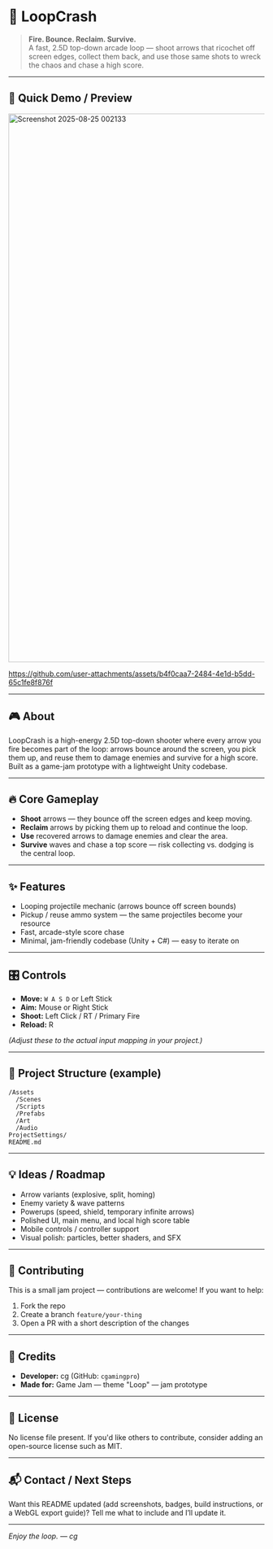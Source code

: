 # 🎯 LoopCrash

> **Fire. Bounce. Reclaim. Survive.**  
> A fast, 2.5D top-down arcade loop — shoot arrows that ricochet off screen edges, collect them back, and use those same shots to wreck the chaos and chase a high score.

---

## 🚀 Quick Demo / Preview

<img width="1919" height="1079" alt="Screenshot 2025-08-25 002133" src="https://github.com/user-attachments/assets/45d45f6c-d304-4ab6-9c96-c8f0415a2302" />


https://github.com/user-attachments/assets/b4f0caa7-2484-4e1d-b5dd-65c1fe8f876f


---

## 🎮 About

LoopCrash is a high-energy 2.5D top-down shooter where every arrow you fire becomes part of the loop: arrows bounce around the screen, you pick them up, and reuse them to damage enemies and survive for a high score. Built as a game-jam prototype with a lightweight Unity codebase.

---

## 🔥 Core Gameplay

- **Shoot** arrows — they bounce off the screen edges and keep moving.
- **Reclaim** arrows by picking them up to reload and continue the loop.
- **Use** recovered arrows to damage enemies and clear the area.
- **Survive** waves and chase a top score — risk collecting vs. dodging is the central loop.

---

## ✨ Features

- Looping projectile mechanic (arrows bounce off screen bounds)  
- Pickup / reuse ammo system — the same projectiles become your resource  
- Fast, arcade-style score chase  
- Minimal, jam-friendly codebase (Unity + C#) — easy to iterate on

---

## 🎛 Controls

- **Move:** `W A S D` or Left Stick  
- **Aim:** Mouse or Right Stick  
- **Shoot:** Left Click / RT / Primary Fire  
- **Reload:** R

*(Adjust these to the actual input mapping in your project.)*

---



## 🧭 Project Structure (example)

```
/Assets
  /Scenes
  /Scripts
  /Prefabs
  /Art
  /Audio
ProjectSettings/
README.md
```


---

## 💡 Ideas / Roadmap

- Arrow variants (explosive, split, homing)  
- Enemy variety & wave patterns  
- Powerups (speed, shield, temporary infinite arrows)  
- Polished UI, main menu, and local high score table  
- Mobile controls / controller support  
- Visual polish: particles, better shaders, and SFX

---

## 🤝 Contributing

This is a small jam project — contributions are welcome! If you want to help:
1. Fork the repo  
2. Create a branch `feature/your-thing`  
3. Open a PR with a short description of the changes

---

## 👤 Credits

- **Developer:** cg (GitHub: `cgamingpro`)  
- **Made for:** Game Jam — theme "Loop" — jam prototype

---

## 📜 License

No license file present. If you'd like others to contribute, consider adding an open-source license such as MIT.

---

## 📬 Contact / Next Steps

Want this README updated (add screenshots, badges, build instructions, or a WebGL export guide)? Tell me what to include and I’ll update it.

---

*Enjoy the loop. — cg*
